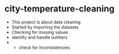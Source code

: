 # city-temperature-cleaning

+ This project is about data cleaning
+ Started by importing the datasets
+ Checking for missing values
+ identify and handle outliters
+ + check for inconsistencies
